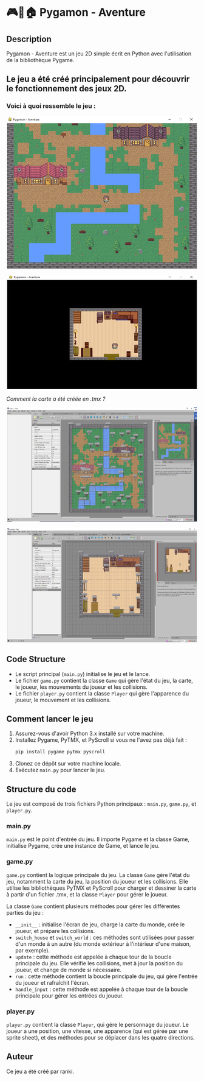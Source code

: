 # 🎮🧭🏠 Pygamon - Aventure

## Description

Pygamon - Aventure est un jeu 2D simple écrit en Python avec l'utilisation de la bibliothèque Pygame. <br>

## **Le jeu a été créé principalement pour découvrir le fonctionnement des jeux 2D.**

### Voici à quoi ressemble le jeu : 

<p align="center"><img src="img/Jeux.PNG" alt="jeu.png" width="500" height="400" /></p>
<p align="center"><img src="img/Maison.PNG" alt="jeu.png" width="500" height="300" /></p>

*Comment la carte a été créée en .tmx ?*

<p align="center"><img src="img/carte_tmx.PNG" alt="jeu.png" width="500" height="300" /></p>
<p align="center"><img src="img/house.tmx" alt="jeu.png" width="500" height="300" /></p>

## Code Structure

- Le script principal (`main.py`) initialise le jeu et le lance.
- Le fichier `game.py` contient la classe `Game` qui gère l'état du jeu, la carte, le joueur, les mouvements du joueur et les collisions.
- Le fichier `player.py` contient la classe `Player` qui gère l'apparence du joueur, le mouvement et les collisions.

## Comment lancer le jeu

1. Assurez-vous d'avoir Python 3.x installé sur votre machine.
2. Installez Pygame, PyTMX, et PyScroll si vous ne l'avez pas déjà fait :
    ```bash
    pip install pygame pytmx pyscroll
    ```
3. Clonez ce dépôt sur votre machine locale.
4. Exécutez `main.py` pour lancer le jeu.

## Structure du code

Le jeu est composé de trois fichiers Python principaux : `main.py`, `game.py`, et `player.py`.

### main.py

`main.py` est le point d'entrée du jeu. Il importe Pygame et la classe Game, initialise Pygame, crée une instance de Game, et lance le jeu.

### game.py

`game.py` contient la logique principale du jeu. La classe `Game` gère l'état du jeu, notamment la carte du jeu, la position du joueur et les collisions. Elle utilise les bibliothèques PyTMX et PyScroll pour charger et dessiner la carte à partir d'un fichier .tmx, et la classe `Player` pour gérer le joueur.

La classe `Game` contient plusieurs méthodes pour gérer les différentes parties du jeu :

- `__init__` : initialise l'écran de jeu, charge la carte du monde, crée le joueur, et prépare les collisions.
- `switch_house` et `switch_world` : ces méthodes sont utilisées pour passer d'un monde à un autre (du monde extérieur à l'intérieur d'une maison, par exemple).
- `update` : cette méthode est appelée à chaque tour de la boucle principale du jeu. Elle vérifie les collisions, met à jour la position du joueur, et change de monde si nécessaire.
- `run` : cette méthode contient la boucle principale du jeu, qui gère l'entrée du joueur et rafraîchit l'écran.
- `handle_input` : cette méthode est appelée à chaque tour de la boucle principale pour gérer les entrées du joueur.

### player.py

`player.py` contient la classe `Player`, qui gère le personnage du joueur. Le joueur a une position, une vitesse, une apparence (qui est gérée par une sprite sheet), et des méthodes pour se déplacer dans les quatre directions.

## Auteur

Ce jeu a été créé par ranki.

